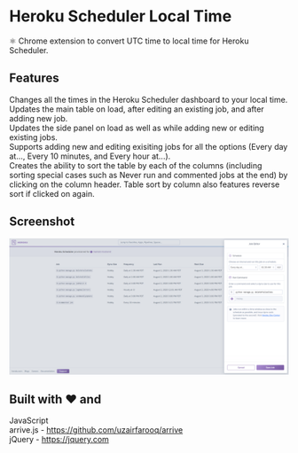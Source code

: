 # Heroku Scheduler Local Time
:atom_symbol: Chrome extension to convert UTC time to local time for Heroku Scheduler.

## Features
Changes all the times in the Heroku Scheduler dashboard to your local time.\
Updates the main table on load, after editing an existing job, and after adding new job.\
Updates the side panel on load as well as while adding new or editing existing jobs.\
Supports adding new and editing exisiting jobs for all the options (Every day at..., Every 10 minutes, and Every hour at...).\
Creates the ability to sort the table by each of the columns (including sorting special cases such as Never run and commented jobs at the end) by clicking on the column header. Table sort by column also features reverse sort if clicked on again.

## Screenshot
![Heroku Scheduler Local Time Screenshot](/screenshots/localTimeExample1.1.0.png)

## Built with :heart: and
JavaScript\
arrive.js - https://github.com/uzairfarooq/arrive \
jQuery - https://jquery.com
